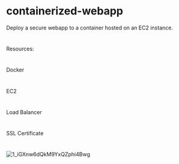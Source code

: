 # containerized-webapp
Deploy a secure webapp to a container hosted on an EC2 instance.
#
Resources:
#
Docker
#
EC2
#
Load Balancer
#
SSL Certificate

#
#

![1_iGXnw6dQkM9YxQZphi4Bwg](https://github.com/ennolan/containerized-webapp/assets/65167049/8825864b-af90-43a2-bcc6-1519115f44f4)

